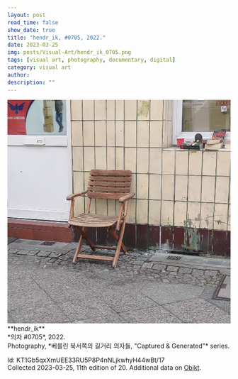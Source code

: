 ```yaml
---
layout: post
read_time: false
show_date: true
title: "hendr_ik, #0705, 2022."
date: 2023-03-25
img: posts/Visual-Art/hendr_ik_0705.png
tags: [visual art, photography, documentary, digital]
category: visual art
author: 
description: ""
---
```


<img src='./assets/img/posts/Visual-Art/hendr_ik_0705.png'>

<br>
**hendr_ik**
<br>*의자 #0705*, 2022.
<br>Photography, *베를린 북서쪽의 길거리 의자들, "Captured & Generated"* series.

 <div class="page-separator"></div>

Id: KT1Gb5qxXmUEE33RU5P8P4nNLjkwhyH44wBt/17
<br>Collected 2023-03-25, 11th edition of 20. Additional data on [Objkt](https://objkt.com/tokens/KT1Gb5qxXmUEE33RU5P8P4nNLjkwhyH44wBt/17).
